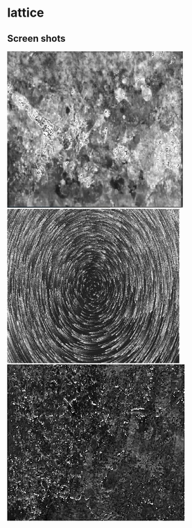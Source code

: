 # lattice

## Screen shots
![alt text](https://raw.githubusercontent.com/jmisciagno/lattice/master/pic1.jpg "")  
![alt text](https://raw.githubusercontent.com/jmisciagno/lattice/master/pic2.jpg "")  
![alt text](https://raw.githubusercontent.com/jmisciagno/lattice/master/pic3.jpg "")  
